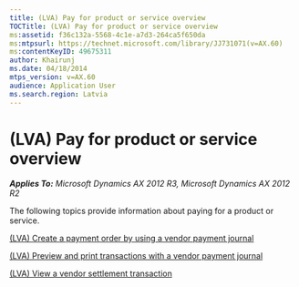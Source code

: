 ```yaml
---
title: (LVA) Pay for product or service overview
TOCTitle: (LVA) Pay for product or service overview
ms:assetid: f36c132a-5568-4c1e-a7d3-264ca5f650da
ms:mtpsurl: https://technet.microsoft.com/library/JJ731071(v=AX.60)
ms:contentKeyID: 49675311
author: Khairunj
ms.date: 04/18/2014
mtps_version: v=AX.60
audience: Application User
ms.search.region: Latvia
---
```


# (LVA) Pay for product or service overview 


_**Applies To:** Microsoft Dynamics AX 2012 R3, Microsoft Dynamics AX 2012 R2_

The following topics provide information about paying for a product or service.

[(LVA) Create a payment order by using a vendor payment journal](lva-create-a-payment-order-by-using-a-vendor-payment-journal.md)

[(LVA) Preview and print transactions with a vendor payment journal](lva-preview-and-print-transactions-with-a-vendor-payment-journal.md)

[(LVA) View a vendor settlement transaction](lva-view-a-vendor-settlement-transaction.md)

  


